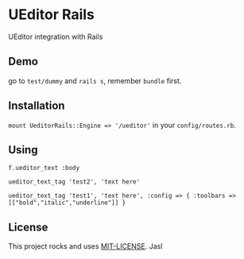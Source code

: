 # UEditor Rails

UEditor integration with Rails

## Demo
go to ```test/dummy``` and ```rails s```, remember ```bundle``` first.

## Installation
```mount UeditorRails::Engine => '/ueditor'``` in your ```config/routes.rb```.

## Using
```f.ueditor_text :body```

```ueditor_text_tag 'test2', 'text here'```

```ueditor_text_tag 'test1', 'text here', :config => { :toolbars => [["bold","italic","underline"]] }```


## License
This project rocks and uses [MIT-LICENSE](http://jasl.mit-license.org/). Jasl
